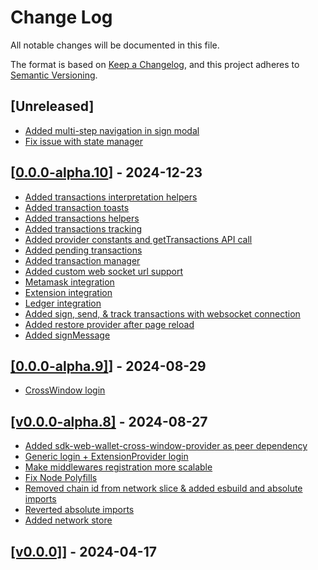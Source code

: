 # Change Log

All notable changes will be documented in this file.

The format is based on [Keep a Changelog](https://keepachangelog.com/en/1.0.0/),
and this project adheres to [Semantic Versioning](https://semver.org/spec/v2.0.0.html).

## [Unreleased]

- [Added multi-step navigation in sign modal](https://github.com/multiversx/mx-sdk-dapp-core/pull/60)
- [Fix issue with state manager](https://github.com/multiversx/mx-sdk-dapp-core/pull/58)

## [[0.0.0-alpha.10](https://github.com/multiversx/mx-sdk-dapp-core/pull/56)] - 2024-12-23

- [Added transactions interpretation helpers](https://github.com/multiversx/mx-sdk-dapp-core/pull/55)
- [Added transaction toasts](https://github.com/multiversx/mx-sdk-dapp-core/pull/53)
- [Added transactions helpers](https://github.com/multiversx/mx-sdk-dapp-core/pull/52)
- [Added transactions tracking](https://github.com/multiversx/mx-sdk-dapp-core/pull/51)
- [Added provider constants and getTransactions API call](https://github.com/multiversx/mx-sdk-dapp-core/pull/50)
- [Added pending transactions](https://github.com/multiversx/mx-sdk-dapp-core/pull/48)
- [Added transaction manager](https://github.com/multiversx/mx-sdk-dapp-core/pull/41)
- [Added custom web socket url support](https://github.com/multiversx/mx-sdk-dapp-core/pull/35)
- [Metamask integration](https://github.com/multiversx/mx-sdk-dapp-core/pull/27)
- [Extension integration](https://github.com/multiversx/mx-sdk-dapp-core/pull/26)
- [Ledger integration](https://github.com/multiversx/mx-sdk-dapp-core/pull/22)
- [Added sign, send, & track transactions with websocket connection](https://github.com/multiversx/mx-sdk-dapp-core/pull/21)
- [Added restore provider after page reload](https://github.com/multiversx/mx-sdk-dapp-core/pull/19)
- [Added signMessage](https://github.com/multiversx/mx-sdk-dapp-core/pull/18)

## [[0.0.0-alpha.9]](https://github.com/multiversx/mx-sdk-dapp-core)] - 2024-08-29

- [CrossWindow login](https://github.com/multiversx/mx-sdk-dapp-core/pull/13)

## [[v0.0.0-alpha.8]](https://github.com/multiversx/mx-sdk-dapp-core/pull/16) - 2024-08-27

- [Added sdk-web-wallet-cross-window-provider as peer dependency](https://github.com/multiversx/mx-sdk-dapp-core/pull/14)
- [Generic login + ExtensionProvider login](https://github.com/multiversx/mx-sdk-dapp-core/pull/12)
- [Make middlewares registration more scalable](https://github.com/multiversx/mx-sdk-dapp-core/pull/11)
- [Fix Node Polyfills](https://github.com/multiversx/mx-sdk-dapp-core/pull/10)
- [Removed chain id from network slice & added esbuild and absolute imports](https://github.com/multiversx/mx-sdk-dapp-core/pull/3)
- [Reverted absolute imports](https://github.com/multiversx/mx-sdk-dapp-core/pull/2)
- [Added network store](https://github.com/multiversx/mx-sdk-dapp-core/pull/1)

## [[v0.0.0]](https://github.com/multiversx/mx-sdk-dapp-core)] - 2024-04-17
